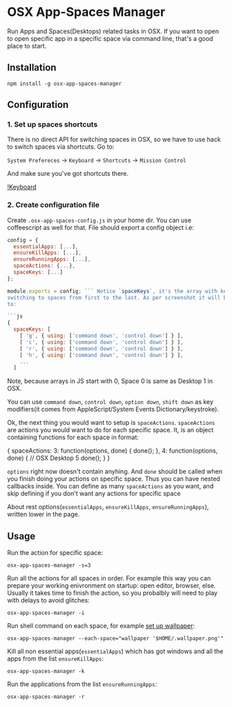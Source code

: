 OSX App-Spaces Manager
======================

Run Apps and Spaces(Desktops) related tasks in OSX. If you want to open to open
specific app in a specific space via command line, that's a good place to start.

Installation
------------

```shell
npm install -g osx-app-spaces-manager
```

Configuration
-------------

### 1. Set up spaces shortcuts

There is no direct API for switching spaces in OSX, so we have to use hack to
switch spaces via shortcuts. Go to:

`System Prefereces` → `Keyboard` → `Shortcuts` → `Mission Control`

And make sure you've got shortcuts there.

[!Keyboard](/Keyboard.png)

### 2. Create configuration file

Create `.osx-app-spaces-config.js` in your home dir. You can use coffeescript as
well for that. File should export a config object i.e:

```js
config = {
  essentialApps: [...],
  ensureKillApps: [...],
  ensureRunningApps: [...],
  spaceActions: {...},
  spaceKeys: [...]
};

module.exports = config; ``` Notice `spaceKeys`, it's the array with keys for
switching to spaces from first to the last. As per screenshot it will be equal
to:

```js
{
  spaceKeys: [
    [ 'g', { using: ['command down', 'control down'] } ],
    [ 'c', { using: ['command down', 'control down'] } ],
    [ 'r', { using: ['command down', 'control down'] } ],
    [ 'h', { using: ['command down', 'control down'] } ],
    ...
  ]
```

Note, because arrays in JS start with 0, Space 0 is same as Desktop 1 in OSX.

You can use `command down`, `‌control down`, `‌option down`, `‌shift down` as key
modifiers(it comes from AppleScript/System Events Dictionary/keystroke).

Ok, the next thing you would want to setup is `spaceActions`. `spaceActions` are
actions you would want to do for each specific space. It, is an object
containing functions for each space in format:

{
  spaceActions:
    3: function(options, done) {
      done();
    },
    4: function(options, done) { // OSX Desktop 5
      done();
    }
}

`options` right now doesn't contain anyhing. And `done` should be called when
you finish doing your actions on specific space. Thus you can have nested
callbacks inside. You can define as many `spaceActions` as you want, and skip
defining if you don't want any actions for specific space

About rest options(`essentialApps`, `ensureKillApps`, `ensureRunningApps`),
written lower in the page.

Usage
-----

Run the action for specific space:

```shell
osx-app-spaces-manager -s=3
```

Run all the actions for all spaces in order. For example this way you can
prepare your working enivronment on startup: open editor, browser, else. Usually
it takes time to finish the action, so you probalbly will need to play with
delays to avoid glitches:

```shell
osx-app-spaces-manager -i
```

Run shell command on each space, for example [set up wallpaper](https://github.com/sindresorhus/wallpaper-cli):

```shell
osx-app-spaces-manager --each-space="wallpaper '$HOME/.wallpaper.png'"
```

Kill all non essential apps(`essentialApps`) which has got windows and all the
apps from the list `ensureKillApps`:

```shell
osx-app-spaces-manager -k
```

Run the applications from the list `ensureRunningApps`:

```shell
osx-app-spaces-manager -r
```
